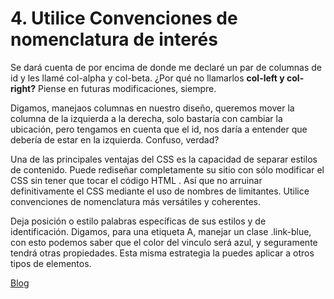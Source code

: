# 4. Utilice Convenciones de nomenclatura de interés

Se dará cuenta de por encima de donde me declaré un par de columnas de id y les llamé col-alpha y col-beta. ¿Por qué no llamarlos **col-left y col-right?** Piense en futuras modificaciones, siempre.

Digamos, manejaos columnas en nuestro diseño, queremos mover la columna de la izquierda a la derecha, solo bastaría con cambiar la ubicación, pero tengamos en cuenta que el id, nos daría a entender que debería de estar en la izquierda. Confuso, verdad?

Una de las principales ventajas del CSS es la capacidad de separar estilos de contenido. Puede rediseñar completamente su sitio con sólo modificar el CSS sin tener que tocar el código HTML . Así que no arruinar definitivamente el CSS mediante el uso de nombres de limitantes. Utilice convenciones de nomenclatura más versátiles y coherentes.

Deja posición o estilo palabras específicas de sus estilos y de identificación. Digamos, para una etiqueta A, manejar un clase .link-blue, con esto podemos saber que el color del vinculo será azul, y seguramente tendrá otras propiedades. Esta misma estrategia la puedes aplicar a otros tipos de elementos.

[Blog](http://blog.hostdime.com.co/10-buenas-practicas-para-mejorar-su-codigo-css/)